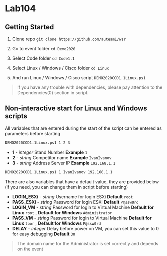 # Lab104
## Getting Started
1. Clone repo `git clone https://github.com/auteam1/wsr`

2. Go to event folder `cd Demo2020`

3. Select Code folder `cd Code1.1`

4. Select Linux / Windows / Cisco folder `cd Linux`

5. And run Linux / Windows / Cisco script `DEMO2020COD1.1Linux.ps1`

> If you have any trouble with dependencies, please pay attention to the Dependencies(0) section in script.

## Non-interactive start for Linux and Windows scripts
All variables that are entered during the start of the script can be entered as parameters before starting

```bash
DEMO2020COD1.1Linux.ps1 1 2 3
```
* **1** - _integer_ Stand Number **Example** `1`
* **2** - _string_ Competitor name **Example** `IvanIvanov`
* **3** - _string_ Address Server IP **Example** `192.168.1.1`

```bash
DEMO2020COD1.1Linux.ps1 1 IvanIvanov 192.168.1.1
```

There are also variables that have a default value, they are provided below (if you need, you can change them in script before starting)

* **LOGIN_ESXi** - _string_ Username for login ESXi **Default** `root`
* **PASS_ESXi** - _string_ Password for login ESXi **Default** `P@ssw0rd`
* **LOGIN_VM** - _string_ Password for login to Virtual Machine **Default for Linux** `root` , **Default for Windows** `Administrator`
* **PASS_VM** - _string_ Password for login to Virtual Machine **Default for Linux** `toor` , **Default for Windows** `P@ssw0rd`
* **DELAY** - _integer_ Delay before power on VM, you can set this value to 0 for easy debugging  **Default** `30`
> The domain name for the Administrator is set correctly and depends on the event
